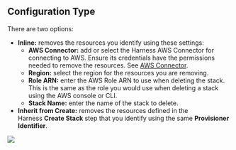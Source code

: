 ## Configuration Type

There are two options:

* **Inline:** removes the resources you identify using these settings:
	+ **AWS Connector:** add or select the Harness AWS Connector for connecting to AWS. Ensure its credentials have the permissions needed to remove the resources. See [AWS Connector](../../../platform/7_Connectors/ref-cloud-providers/aws-connector-settings-reference.md).
	+ **Region:** select the region for the resources you are removing.
	+ **Role ARN:** enter the AWS Role ARN to use when deleting the stack. This is the same as the role you would use when deleting a stack using the AWS console or CLI.
	+ **Stack Name:** enter the name of the stack to delete.
* **Inherit from Create:** removes the resources defined in the Harness **Create Stack** step that you identify using the same **Provisioner Identifier**.

![](./static/remove-provisioned-infra-with-the-cloud-formation-delete-step-06.png)
